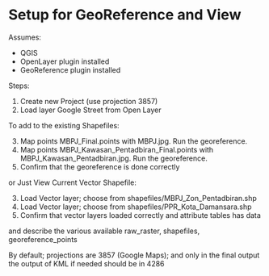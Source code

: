 Setup for GeoReference and View
=================================

Assumes:
- QGIS
- OpenLayer plugin installed 
- GeoReference plugin installed

Steps:

1. Create new Project (use projection 3857)
2. Load layer Google Street from Open Layer 

To add to the existing Shapefiles:

3. Map points MBPJ_Final.points with MBPJ.jpg.  Run the georeference. 
4. Map points MBPJ_Kawasan_Pentadbiran_Final.points with 
     MBPJ_Kawasan_Pentadbiran.jpg.  Run the georeference.
5. Confirm that the georeference is done correctly 

or Just View Current Vector Shapefile:

3. Load Vector layer; choose from shapefiles/MBPJ_Zon_Pentadbiran.shp 
4. Load Vector layer; choose from shapefiles/PPR_Kota_Damansara.shp
5. Confirm that vector layers loaded correctly and attribute tables has data

and describe the various available raw_raster, shapefiles, georeference_points

By default; projections are 3857 (Google Maps); and only in the final output 
the output of KML if needed should be in 4286

